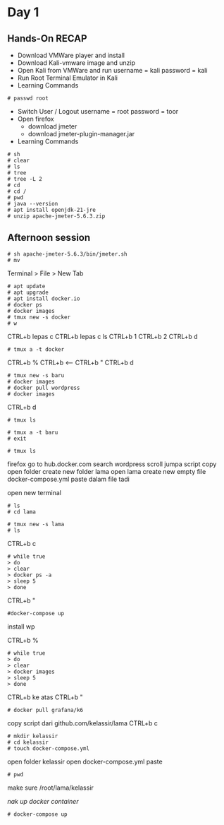 # Day 1

## Hands-On RECAP

- Download VMWare player and install
- Download Kali-vmware image and unzip
- Open Kali from VMWare and run
username = kali
password = kali
- Run Root Terminal Emulator in Kali
- Learning Commands
```
# passwd root
```
- Switch User / Logout
username = root
password = toor
- Open firefox
	- download jmeter
	- download jmeter-plugin-manager.jar
- Learning Commands
```
# sh
# clear
# ls
# tree
# tree -L 2
# cd
# cd /
# pwd
# java --version
# apt install openjdk-21-jre
# unzip apache-jmeter-5.6.3.zip
```

## Afternoon session
```
# sh apache-jmeter-5.6.3/bin/jmeter.sh
# mv
```
Terminal > File > New Tab
```
# apt update
# apt upgrade
# apt install docker.io
# docker ps
# docker images
# tmux new -s docker
# w
```
CTRL+b lepas c
CTRL+b lepas c
ls
CTRL+b 1
CTRL+b 2
CTRL+b d
```
# tmux a -t docker
```
CTRL+b %
CTRL+b <--
CTRL+b "
CTRL+b d
```
# tmux new -s baru
# docker images
# docker pull wordpress
# docker images
```
CTRL+b d
```
# tmux ls

# tmux a -t baru
# exit

# tmux ls
```
firefox go to
hub.docker.com
search wordpress
scroll jumpa script
copy
open folder
create new folder
lama
open lama
create new empty file
docker-compose.yml
paste dalam file tadi


open new terminal
```
# ls
# cd lama

# tmux new -s lama
# ls
```
CTRL+b c
```
# while true
> do
> clear
> docker ps -a
> sleep 5
> done
```
CTRL+b "
```
#docker-compose up
```
install wp

CTRL+b %
```
# while true
> do
> clear
> docker images
> sleep 5
> done
```
CTRL+b ke atas
CTRL+b "
```
# docker pull grafana/k6
```
copy script dari github.com/kelassir/lama
CTRL+b c
```
# mkdir kelassir
# cd kelassir
# touch docker-compose.yml
```
open folder kelassir
open docker-compose.yml
paste
```
# pwd
```
make sure /root/lama/kelassir

_nak up docker container_
```
# docker-compose up
```





